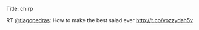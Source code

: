 Title: chirp

RT <a href="http://twitter.com/tiagopedras">@tiagopedras</a>: How to make the best salad ever <a href="http://t.co/vozzydah5v">http://t.co/vozzydah5v</a>
